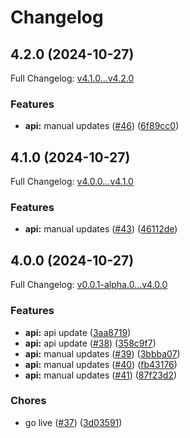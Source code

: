 # Changelog

## 4.2.0 (2024-10-27)

Full Changelog: [v4.1.0...v4.2.0](https://github.com/MpesaFlow/mpesaflow-python/compare/v4.1.0...v4.2.0)

### Features

* **api:** manual updates ([#46](https://github.com/MpesaFlow/mpesaflow-python/issues/46)) ([6f89cc0](https://github.com/MpesaFlow/mpesaflow-python/commit/6f89cc06af1a0078a7d4d7e0c6235d21a5d8f621))

## 4.1.0 (2024-10-27)

Full Changelog: [v4.0.0...v4.1.0](https://github.com/MpesaFlow/mpesaflow-python/compare/v4.0.0...v4.1.0)

### Features

* **api:** manual updates ([#43](https://github.com/MpesaFlow/mpesaflow-python/issues/43)) ([46112de](https://github.com/MpesaFlow/mpesaflow-python/commit/46112de9931282df381ea22f075ff4cef6d9fd65))

## 4.0.0 (2024-10-27)

Full Changelog: [v0.0.1-alpha.0...v4.0.0](https://github.com/MpesaFlow/mpesaflow-python/compare/v0.0.1-alpha.0...v4.0.0)

### Features

* **api:** api update ([3aa8719](https://github.com/MpesaFlow/mpesaflow-python/commit/3aa8719166e617d7b0e0e24e819f54b7a2d30aee))
* **api:** api update ([#38](https://github.com/MpesaFlow/mpesaflow-python/issues/38)) ([358c9f7](https://github.com/MpesaFlow/mpesaflow-python/commit/358c9f7b652d165eaeb67a1db123cce2be09601d))
* **api:** manual updates ([#39](https://github.com/MpesaFlow/mpesaflow-python/issues/39)) ([3bbba07](https://github.com/MpesaFlow/mpesaflow-python/commit/3bbba077ed49ca8b20916cf162519ee9e44831fe))
* **api:** manual updates ([#40](https://github.com/MpesaFlow/mpesaflow-python/issues/40)) ([fb43176](https://github.com/MpesaFlow/mpesaflow-python/commit/fb431766d5516e30042f770bff494fc62c0d895d))
* **api:** manual updates ([#41](https://github.com/MpesaFlow/mpesaflow-python/issues/41)) ([87f23d2](https://github.com/MpesaFlow/mpesaflow-python/commit/87f23d278ddf8b5870abdb9fd78c920ec0f3b2d7))


### Chores

* go live ([#37](https://github.com/MpesaFlow/mpesaflow-python/issues/37)) ([3d03591](https://github.com/MpesaFlow/mpesaflow-python/commit/3d03591025ac515041d5e2c687fc88b9c44ae0d5))
